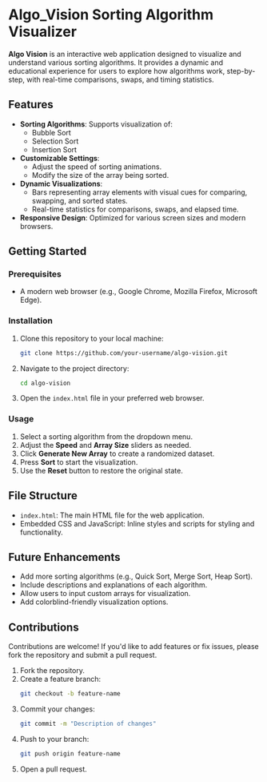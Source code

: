 # Algo_Vision Sorting Algorithm Visualizer

**Algo Vision** is an interactive web application designed to visualize and understand various sorting algorithms. It provides a dynamic and educational experience for users to explore how algorithms work, step-by-step, with real-time comparisons, swaps, and timing statistics.

## Features

- **Sorting Algorithms**: Supports visualization of:
  - Bubble Sort
  - Selection Sort
  - Insertion Sort
- **Customizable Settings**:
  - Adjust the speed of sorting animations.
  - Modify the size of the array being sorted.
- **Dynamic Visualizations**:
  - Bars representing array elements with visual cues for comparing, swapping, and sorted states.
  - Real-time statistics for comparisons, swaps, and elapsed time.
- **Responsive Design**: Optimized for various screen sizes and modern browsers.

## Getting Started

### Prerequisites
- A modern web browser (e.g., Google Chrome, Mozilla Firefox, Microsoft Edge).

### Installation

1. Clone this repository to your local machine:
   ```bash
   git clone https://github.com/your-username/algo-vision.git
   ```
2. Navigate to the project directory:
   ```bash
   cd algo-vision
   ```
3. Open the `index.html` file in your preferred web browser.

### Usage

1. Select a sorting algorithm from the dropdown menu.
2. Adjust the **Speed** and **Array Size** sliders as needed.
3. Click **Generate New Array** to create a randomized dataset.
4. Press **Sort** to start the visualization.
5. Use the **Reset** button to restore the original state.

## File Structure

- `index.html`: The main HTML file for the web application.
- Embedded CSS and JavaScript: Inline styles and scripts for styling and functionality.


## Future Enhancements

- Add more sorting algorithms (e.g., Quick Sort, Merge Sort, Heap Sort).
- Include descriptions and explanations of each algorithm.
- Allow users to input custom arrays for visualization.
- Add colorblind-friendly visualization options.

## Contributions

Contributions are welcome! If you'd like to add features or fix issues, please fork the repository and submit a pull request.

1. Fork the repository.
2. Create a feature branch:
   ```bash
   git checkout -b feature-name
   ```
3. Commit your changes:
   ```bash
   git commit -m "Description of changes"
   ```
4. Push to your branch:
   ```bash
   git push origin feature-name
   ```
5. Open a pull request.
